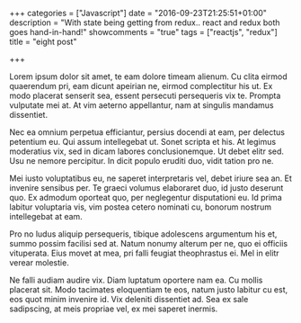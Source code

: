+++
categories = ["Javascript"]
date = "2016-09-23T21:25:51+01:00"
description = "With state being getting from redux.. react and redux both goes hand-in-hand!"
showcomments = "true"
tags = ["reactjs", "redux"]
title = "eight post"

+++

Lorem ipsum dolor sit amet, te eam dolore timeam alienum. Cu clita eirmod quaerendum pri, eam dicunt apeirian ne, eirmod complectitur his ut. Ex modo placerat senserit sea, essent persecuti persequeris vix te. Prompta vulputate mei at. At vim aeterno appellantur, nam at singulis mandamus dissentiet.

Nec ea omnium perpetua efficiantur, persius docendi at eam, per delectus petentium eu. Qui assum intellegebat ut. Sonet scripta et his. At legimus moderatius vix, sed in dicam labores conclusionemque. Ut debet elitr sed. Usu ne nemore percipitur. In dicit populo eruditi duo, vidit tation pro ne.

Mei iusto voluptatibus eu, ne saperet interpretaris vel, debet iriure sea an. Et invenire sensibus per. Te graeci volumus elaboraret duo, id justo deserunt quo. Ex admodum oporteat quo, per neglegentur disputationi eu. Id prima labitur voluptaria vis, vim postea cetero nominati cu, bonorum nostrum intellegebat at eam.

Pro no ludus aliquip persequeris, tibique adolescens argumentum his et, summo possim facilisi sed at. Natum nonumy alterum per ne, quo ei officiis vituperata. Eius movet at mea, pri falli feugiat theophrastus ei. Mel in elitr verear molestie.

Ne falli audiam audire vix. Diam luptatum oportere nam ea. Cu mollis placerat sit. Modo tacimates eloquentiam te eos, natum justo labitur cu est, eos quot minim invenire id. Vix deleniti dissentiet ad. Sea ex sale sadipscing, at meis propriae vel, ex mei saperet inermis.